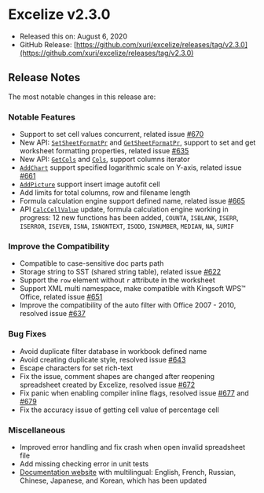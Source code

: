 # Excelize v2.3.0

* Released this on: August 6, 2020
* GitHub Release: [https://github.com/xuri/excelize/releases/tag/v2.3.0](https://github.com/xuri/excelize/releases/tag/v2.3.0)

## Release Notes

The most notable changes in this release are:

### Notable Features

* Support to set cell values concurrent, related issue [#670](https://github.com/xuri/excelize/issues/670)
* New API: [`SetSheetFormatPr`](https://pkg.go.dev/github.com/xuri/excelize/v2@v2.3.0#File.SetSheetFormatPr) and [`GetSheetFormatPr`](https://pkg.go.dev/github.com/xuri/excelize/v2@v2.3.0#File.GetSheetFormatPr), support to set and get worksheet formatting properties, related issue [#635](https://github.com/xuri/excelize/issues/635)
* New API: [`GetCols`](https://pkg.go.dev/github.com/xuri/excelize/v2@v2.3.0#File.GetCols) and [`Cols`](https://pkg.go.dev/github.com/xuri/excelize/v2@v2.3.0#Cols), support columns iterator
* [`AddChart`](https://pkg.go.dev/github.com/xuri/excelize/v2@v2.3.0#File.AddChart) support specified logarithmic scale on Y-axis, related issue [#661](https://github.com/xuri/excelize/issues/661)
* [`AddPicture`](https://pkg.go.dev/github.com/xuri/excelize/v2@v2.3.0#File.AddPicture) support insert image autofit cell
* Add limits for total columns, row and filename length
* Formula calculation engine support defined name, related issue [#665](https://github.com/xuri/excelize/issues/665)
* API [`CalcCellValue`](https://pkg.go.dev/github.com/xuri/excelize/v2@v2.3.0#File.CalcCellValue) update, formula calculation engine working in progress: 12 new functions has been added, `COUNTA`, `ISBLANK`, `ISERR`, `ISERROR`, `ISEVEN`, `ISNA`, `ISNONTEXT`, `ISODD`, `ISNUMBER`, `MEDIAN`, `NA`, `SUMIF`

### Improve the Compatibility

* Compatible to case-sensitive doc parts path
* Storage string to SST (shared string table), related issue [#622](https://github.com/xuri/excelize/issues/622)
* Support the `row` element without `r` attribute in the worksheet
* Support XML multi namespace, make compatible with Kingsoft WPS&trade; Office, related issue [#651](https://github.com/xuri/excelize/issues/651)
* Improve the compatibility of the auto filter with Office 2007 - 2010, resolved issue [#637](https://github.com/xuri/excelize/issues/637)

### Bug Fixes

* Avoid duplicate filter database in workbook defined name
* Avoid creating duplicate style, resolved issue [#643](https://github.com/xuri/excelize/issues/643)
* Escape characters for set rich-text
* Fix the issue, comment shapes are changed after reopening spreadsheet created by Excelize, resolved issue [#672](https://github.com/xuri/excelize/issues/672)
* Fix panic when enabling compiler inline flags, resolved issue [#677](https://github.com/xuri/excelize/issues/677) and [#679](https://github.com/xuri/excelize/issues/679)
* Fix the accuracy issue of getting cell value of percentage cell

### Miscellaneous

* Improved error handling and fix crash when open invalid spreadsheet file
* Add missing checking error in unit tests
* [Documentation website](https://xuri.me/excelize) with multilingual: English, French, Russian, Chinese, Japanese, and Korean, which has been updated
